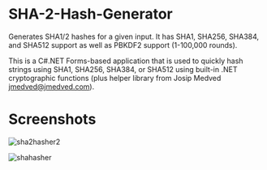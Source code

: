 SHA-2-Hash-Generator
====================

Generates SHA1/2 hashes for a given input. It has SHA1, SHA256, SHA384, and SHA512 support as well as PBKDF2 support (1-100,000 rounds). 

This is a C#.NET Forms-based application that is used to quickly hash strings using SHA1, SHA256, SHA384, or SHA512 using built-in .NET cryptographic functions (plus helper library from Josip Medved <jmedved@jmedved.com>).

Screenshots
====================

![sha2hasher2](https://cloud.githubusercontent.com/assets/7462135/5363381/ab1a5ee0-7fa9-11e4-99e5-eeb8010d9918.png)

![shahasher](https://cloud.githubusercontent.com/assets/7462135/5305651/86ae0fa2-7bcb-11e4-8937-746e3a7e8800.png)
